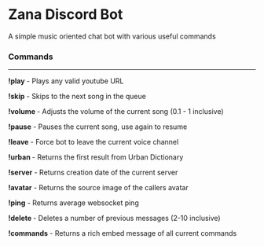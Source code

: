 # Zana Discord Bot

A simple music oriented chat bot with various useful commands

### Commands
------------------

**!play** - Plays any valid youtube URL

**!skip** - Skips to the next song in the queue

**!volume <vol>** - Adjusts the volume of the current song (0.1 - 1 inclusive)

**!pause** - Pauses the current song, use again to resume

**!leave** - Force bot to leave the current voice channel 

**!urban <query>** - Returns the first result from Urban Dictionary

**!server** - Returns creation date of the current server

**!avatar** - Returns the source image of the callers avatar

**!ping** - Returns average websocket ping

**!delete <quant>** - Deletes a number of previous messages (2-10 inclusive)  

**!commands** - Returns a rich embed message of all current commands
